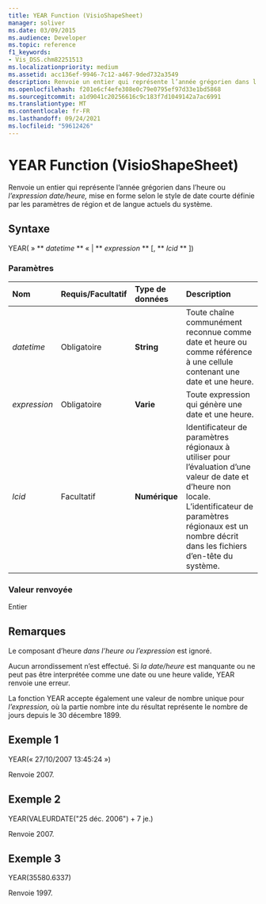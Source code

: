 ```yaml
---
title: YEAR Function (VisioShapeSheet)
manager: soliver
ms.date: 03/09/2015
ms.audience: Developer
ms.topic: reference
f1_keywords:
- Vis_DSS.chm82251513
ms.localizationpriority: medium
ms.assetid: acc136ef-9946-7c12-a467-9ded732a3549
description: Renvoie un entier qui représente l’année grégorien dans l’heure ou l’expression date/heure, mise en forme selon le style de date courte définie par les paramètres de région et de langue actuels du système.
ms.openlocfilehash: f201e6cf4efe308e0c79e0795ef97d33e1bd5868
ms.sourcegitcommit: a1d9041c20256616c9c183f7d1049142a7ac6991
ms.translationtype: MT
ms.contentlocale: fr-FR
ms.lasthandoff: 09/24/2021
ms.locfileid: "59612426"
---
```

# <a name="year-function-visioshapesheet"></a>YEAR Function (VisioShapeSheet)

Renvoie un entier qui représente l’année grégorien dans l’heure ou _l’expression date/heure,_ mise en forme selon le style de date courte définie par les paramètres de région et de langue actuels du système. 
  
## <a name="syntax"></a>Syntaxe

YEAR( » ** *datetime* ** « | ** *expression* ** [, ** *lcid* ** ]) 
  
### <a name="parameters"></a>Paramètres

|**Nom**|**Requis/Facultatif**|**Type de données**|**Description**|
|:-----|:-----|:-----|:-----|
| _datetime_ <br/> |Obligatoire  <br/> |**String** <br/> | Toute chaîne communément reconnue comme date et heure ou comme référence à une cellule contenant une date et une heure.  <br/> |
| _expression_ <br/> |Obligatoire  <br/> |**Varie** <br/> |Toute expression qui génère une date et une heure.  <br/> |
| _lcid_ <br/> |Facultatif  <br/> |**Numérique** <br/> |Identificateur de paramètres régionaux à utiliser pour l’évaluation d’une valeur de date et d’heure non locale. L’identificateur de paramètres régionaux est un nombre décrit dans les fichiers d’en-tête du système.  <br/> |
   
### <a name="return-value"></a>Valeur renvoyée

Entier
  
## <a name="remarks"></a>Remarques

Le composant d’heure  _dans l’heure ou_  _l’expression_ est ignoré. 
  
Aucun arrondissement n’est effectué. Si  _la date/heure_ est manquante ou ne peut pas être interprétée comme une date ou une heure valide, YEAR renvoie une erreur. 
  
La fonction YEAR accepte également une valeur de nombre unique pour  _l’expression,_ où la partie nombre inte du résultat représente le nombre de jours depuis le 30 décembre 1899. 
  
## <a name="example-1"></a>Exemple 1

YEAR(« 27/10/2007 13:45:24 »)
  
Renvoie 2007.
  
## <a name="example-2"></a>Exemple 2

YEAR(VALEURDATE("25 déc. 2006") + 7 je.)
  
Renvoie 2007.
  
## <a name="example-3"></a>Exemple 3

YEAR(35580.6337)
  
Renvoie 1997.
  


